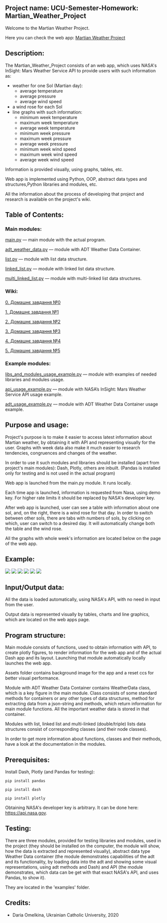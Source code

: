 ## Project name: UCU-Semester-Homework: Martian_Weather_Project
Welcome to the Martian Weather Project.

Here you can check the web app: [Martian Weather Project](http://dariaomelkina.pythonanywhere.com)

## Description: 
The Martian_Weather_Project consists of an web app, 
which uses NASA's InSight: Mars Weather Service API to provide users with such information as:

* weather for one Sol (Martian day): 
  * average temperature
  * average pressure
  * average wind speed  
* a wind rose for each Sol
* line graphs with such information:
  * minimum week temperature
  * maximum week temperature
  * average week temperature
  * minimum week pressure
  * maximum week pressure
  * average week pressure
  * minimum week wind speed
  * maximum week wind speed 
  * average week wind speed
  
Information is provided visually, using graphs, tables, etc.

Web app is implemented using Python, OOP, abstract data types and structures,Python libraries and modules, etc.

All the information about the process of developing that project and research is available on the project's wiki.
## Table of Contents:
### Main modules:
[main.py](https://github.com/dariaomelkina/UCU-Semester-Homework/blob/master/modules/main.py) –– main module with the actual program.

[adt_weather_data.py](https://github.com/dariaomelkina/UCU-Semester-Homework/blob/master/modules/adt_weather_data.py) –– module with ADT Weather Data Container.

[list.py](https://github.com/dariaomelkina/UCU-Semester-Homework/blob/master/modules/list.py) –– module with list data structure.

[linked_list.py](https://github.com/dariaomelkina/UCU-Semester-Homework/blob/master/modules/linked_list.py) –– module with linked list data structure.

[multi_linked_list.py](https://github.com/dariaomelkina/UCU-Semester-Homework/blob/master/modules/multi_linked_list.py) –– module with multi-linked list data structures.
### Wiki: 
[0. Домашнє завдання №0](https://github.com/dariaomelkina/UCU-Semester-Homework/wiki/0.-%D0%94%D0%BE%D0%BC%D0%B0%D1%88%D0%BD%D1%94-%D0%B7%D0%B0%D0%B2%D0%B4%D0%B0%D0%BD%D0%BD%D1%8F-%E2%84%960)

[1. Домашнє завдання №1](https://github.com/dariaomelkina/UCU-Semester-Homework/wiki/1.-%D0%94%D0%BE%D0%BC%D0%B0%D1%88%D0%BD%D1%94-%D0%B7%D0%B0%D0%B2%D0%B4%D0%B0%D0%BD%D0%BD%D1%8F-%E2%84%961)

[2. Домашнє завдання №2](https://github.com/dariaomelkina/UCU-Semester-Homework/wiki/2.-%D0%94%D0%BE%D0%BC%D0%B0%D1%88%D0%BD%D1%94-%D0%B7%D0%B0%D0%B2%D0%B4%D0%B0%D0%BD%D0%BD%D1%8F-%E2%84%962)

[3. Домашнє завдання №3](https://github.com/dariaomelkina/UCU-Semester-Homework/wiki/3.-%D0%94%D0%BE%D0%BC%D0%B0%D1%88%D0%BD%D1%94-%D0%B7%D0%B0%D0%B2%D0%B4%D0%B0%D0%BD%D0%BD%D1%8F-%E2%84%963)

[4. Домашнє завдання №4](https://github.com/dariaomelkina/UCU-Semester-Homework/wiki/4.-%D0%94%D0%BE%D0%BC%D0%B0%D1%88%D0%BD%D1%94-%D0%B7%D0%B0%D0%B2%D0%B4%D0%B0%D0%BD%D0%BD%D1%8F-%E2%84%964)

[5. Домашнє завдання №5](https://github.com/dariaomelkina/UCU-Semester-Homework/wiki/5.-%D0%94%D0%BE%D0%BC%D0%B0%D1%88%D0%BD%D1%94-%D0%B7%D0%B0%D0%B2%D0%B4%D0%B0%D0%BD%D0%BD%D1%8F-%E2%84%965)
### Example modules:
[libs_and_modules_usage_example.py](https://github.com/dariaomelkina/UCU-Semester-Homework/blob/master/examples/libs_and_modules_usage_example.py) –– module with examples of needed libraries and modules usage.

[api_usage_example.py](https://github.com/dariaomelkina/UCU-Semester-Homework/blob/master/examples/api_usage_example.py) –– module with NASA’s InSight: Mars Weather Service API usage example.

[adt_usage_example.py](https://github.com/dariaomelkina/UCU-Semester-Homework/blob/master/examples/adt_usage_example.py) –– module with ADT Weather Data Container usage example.

## Purpose and usage: 
Project's purpose is to make it easier to access latest information about Martian weather, 
by obtaining it with API and representing visually for the user. Graphs with week data also 
make it much easier to research tendencies, congruences and changes of the weather.

In order to use it such modules and libraries should be installed (apart from project's main modules):
Dash, Plotly, others are inbuilt. (Pandas is installed only for testing and is not used in the actual program)

Web app is launched from the main.py module. It runs locally.

Each time app is launched, information is requested from Nasa, using demo key. 
For higher rate limits it should be replaced by NASA's developer key.

After web app is launched, user can see a table with information about one sol, and, 
on the right, there is a wind rose for that day. In order to switch between other sols, 
there are tabs with numbers of sols, by clicking on which, user can switch to a desired
day. It will automatically change both the table and the wind rose.

All the graphs with whole week's information are located below on the page of the web app.
 
## Example:
![](https://github.com/dariaomelkina/UCU-Semester-Homework/blob/master/docs/app1.png)
![](https://github.com/dariaomelkina/UCU-Semester-Homework/blob/master/docs/app2.jpg)
![](https://github.com/dariaomelkina/UCU-Semester-Homework/blob/master/docs/app3.png)
![](https://github.com/dariaomelkina/UCU-Semester-Homework/blob/master/docs/app4.png)
![](https://github.com/dariaomelkina/UCU-Semester-Homework/blob/master/docs/app5.jpg)
![](https://github.com/dariaomelkina/UCU-Semester-Homework/blob/master/docs/app6.png)

## Input/Output data:
All the data is loaded automatically, using NASA's API, with no need in input from the user. 

Output data is represented visually by tables, charts and line graphics, which are located on the
web apps page.

## Program structure:
Main module consists of functions, used to obtain information with API, to create plotly figures, 
to render information for the web app and of the actual Dash app and its layout. Launching that 
module automatically locally launches the web app.

Assets folder contains background image for the app and a reset ccs for better visual performance.

Module with ADT Weather Data Container contains WeatherData class, which is a key figure in the main module.
Class consists of some standard methods for containers or any other types of data structures, method for extracting data
from a json-string and methods, which return information for main module functions. All the important weather data
is stored in that container.

Modules with list, linked list and multi-linked (double/triple) lists data structures consist of corresponding classes (and
their node classes).

In order to get more information about functions, classes and their methods, have a look at the documentation in the modules.

## Prerequisites: 
Install Dash, Plotly (and Pandas for testing):

``` pip install pandas ```

``` pip install dash ```

``` pip install plotly ```

Obtaining NASA's developer key is arbitrary. It can be done here: https://api.nasa.gov.

## Testing:
There are three modules, provided for testing libraries and modules, used in the project (they should be installed 
on the computer, the module will show, how the data is extracted and represented visually), 
abstract data type Weather Data container (the module demonstrates capabilities of the adt and its functionality, by 
loading data into the adt and showing some visual representations, using adt methods and Dash) and API (the module 
demonstrates, which data can be get with that exact NASA's API, and uses Pandas, to show it). 

They are located in the 'examples' folder. 

## Credits: 
* Daria Omelkina, Ukrainian Catholic University, 2020

